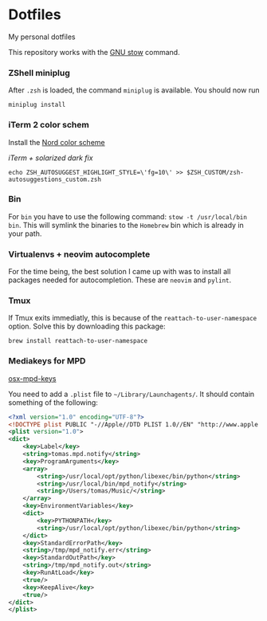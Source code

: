 # Dotfiles
My personal dotfiles

This repository works with the [GNU stow](http://brandon.invergo.net/news/2012-05-26-using-gnu-stow-to-manage-your-dotfiles.html) command.

### ZShell miniplug
After `.zsh` is loaded, the command `miniplug` is available. You should now run
```
miniplug install
```

### iTerm 2 color schem
Install the [Nord color scheme](https://github.com/arcticicestudio/nord-iterm2)

_iTerm + solarized dark fix_
```
echo ZSH_AUTOSUGGEST_HIGHLIGHT_STYLE=\'fg=10\' >> $ZSH_CUSTOM/zsh-autosuggestions_custom.zsh 
```

### Bin
For `bin` you have to use the following command: `stow -t /usr/local/bin bin`.
This will symlink the binaries to the `Homebrew` bin which is already in your path.

### Virtualenvs + neovim autocomplete
For the time being, the best solution I came up with was to install all packages needed for autocompletion.
These are `neovim` and `pylint`.

### Tmux
If Tmux exits immediatly, this is because of the `reattach-to-user-namespace` option.
Solve this by downloading this package:
```
brew install reattach-to-user-namespace
```

### Mediakeys for MPD
[osx-mpd-keys](https://github.com/pushrax/osxmpdkeys)

You need to add a `.plist` file to `~/Library/Launchagents/`.
It should contain something of the following:

```xml
<?xml version="1.0" encoding="UTF-8"?>
<!DOCTYPE plist PUBLIC "-//Apple//DTD PLIST 1.0//EN" "http://www.apple.com/DTDs/PropertyList-1.0.dtd">
<plist version="1.0">
<dict>
    <key>Label</key>
    <string>tomas.mpd.notify</string>
    <key>ProgramArguments</key>
    <array>
        <string>/usr/local/opt/python/libexec/bin/python</string>
        <string>/usr/local/bin/mpd_notify</string>
        <string>/Users/tomas/Music/</string>
    </array>
    <key>EnvironmentVariables</key>
    <dict>
        <key>PYTHONPATH</key>
        <string>/usr/local/opt/python/libexec/bin/python</string>
    </dict>
    <key>StandardErrorPath</key>
    <string>/tmp/mpd_notify.err</string>
    <key>StandardOutPath</key>
    <string>/tmp/mpd_notify.out</string>
    <key>RunAtLoad</key>
    <true/>
    <key>KeepAlive</key>
    <true/>
</dict>
</plist>
```
